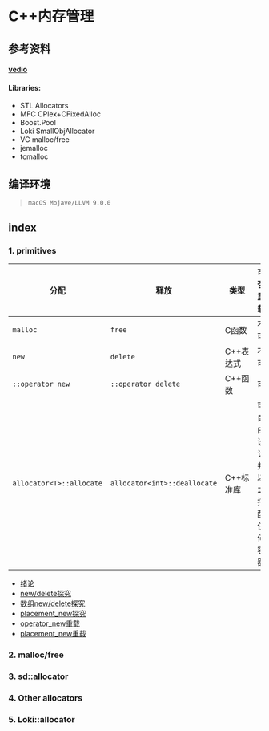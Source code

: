 # C++内存管理

## 参考资料

#### **[vedio](https://www.bilibili.com/video/BV1Kb411B7N8?from=search&seid=2095136970590855889)**

#### **Libraries:**

* STL Allocators
* MFC CPlex+CFixedAlloc
* Boost.Pool
* Loki SmallObjAllocator
* VC malloc/free
* jemalloc
* tcmalloc



## 编译环境

> `macOS Mojave/LLVM 9.0.0`

## index

### 1. primitives

| 分配                     | 释放                         | 类型      | 可否重载                     |
| ------------------------ | ---------------------------- | --------- | ---------------------------- |
| `malloc`                 | `free`                       | C函数     | 不可                         |
| `new`                    | `delete`                     | C++表达式 | 不可                         |
| `::operator new`         | `::operator delete`          | C++函数   | 可                           |
| `allocator<T>::allocate` | `allocator<int>::deallocate` | C++标准库 | 可自由设计并以之搭配任何容器 |

* [绪论](../src/MemoryManagement/0primitives_index.cpp)
* [new/delete探究](../src/MemoryManagement/1primitives_new_delete.cpp)
* [数组new/delete探究](../src/MemoryManagement/2primitives_array_new_delete.cpp)
* [placement_new探究](../src/MemoryManagement/3primitives_replacement_new.cpp)
* [operator_new重载](../src/MemoryManagement/4override_operator_new.cpp)
* [placement_new重载](../src/MemoryManagement/5override_placement_new.cpp)





 

### 2. malloc/free





### 3. sd::allocator





### 4. Other allocators

 



### 5. Loki::allocator





